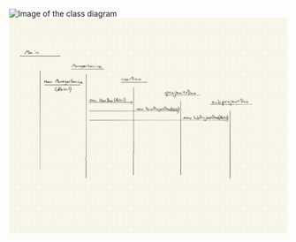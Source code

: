 ![Image of the class diagram](https://github.com/CleanDry/ot-harjoitustyo/blob/master/dokumentointi/Ohjelmistotekniikan%20harjoitysty%C3%B6n%20luokkakaavioluonnos.jpg)
![Image of the sequence diagram](https://github.com/CleanDry/ot-harjoitustyo/blob/master/dokumentointi/Initial%20sequence%20diagram.jpg)

